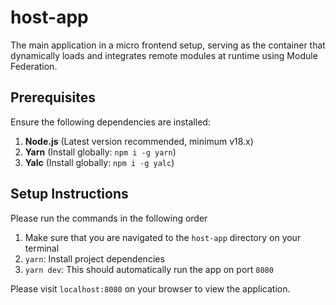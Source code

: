 # host-app

The main application in a micro frontend setup, serving as the container that dynamically loads and integrates remote modules at runtime using Module Federation.

## Prerequisites

Ensure the following dependencies are installed:

1.  **Node.js** (Latest version recommended, minimum v18.x)
2.  **Yarn** (Install globally: `npm i -g yarn`)
3.  **Yalc** (Install globally: `npm i -g yalc`)

## Setup Instructions

Please run the commands in the following order

1.  Make sure that you are navigated to the `host-app` directory on your terminal
2.  `yarn`: Install project dependencies
3.  `yarn dev`: This should automatically run the app on port `8080`

Please visit `localhost:8080` on your browser to view the application.
